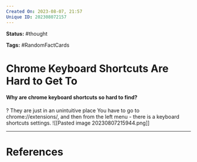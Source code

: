 ```yaml
---
Created On: 2023-08-07, 21:57
Unique ID: 202308072157
---
```

**Status:** #thought 

**Tags:** #RandomFactCards 

# Chrome Keyboard Shortcuts Are Hard to Get To

#### Why are chrome keyboard shortcuts so hard to find?
?
They are just in an unintuitive place
You have to go to chrome://extensions/, and then from the left menu - there is a keyboard shortcuts settings. 
![[Pasted image 20230807215944.png]]
<!--SR:!2023-08-20,6,210-->





---
# References
